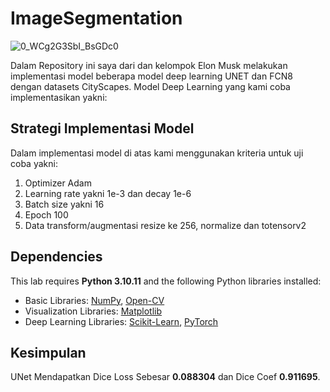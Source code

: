 # ImageSegmentation
 
![0_WCg2G3SbI_BsGDc0](https://github.com/sadisad/ImageSegmentation/assets/61278337/ddf669b6-9b16-4c6d-a518-3b5137f1261c)


Dalam Repository ini saya dari dan kelompok Elon Musk melakukan implementasi model beberapa model deep learning UNET dan FCN8 dengan datasets CityScapes. Model Deep Learning yang kami coba implementasikan yakni:

## Strategi Implementasi Model
Dalam implementasi model di atas kami menggunakan kriteria untuk uji coba yakni:
1. Optimizer Adam
2. Learning rate yakni 1e-3 dan decay 1e-6
3. Batch size yakni 16
4. Epoch 100
5. Data transform/augmentasi resize ke 256, normalize dan totensorv2

## Dependencies
This lab requires **Python 3.10.11** and the following Python libraries installed:
* Basic Libraries: [NumPy](http://www.numpy.org), [Open-CV](https://opencv.org)
* Visualization Libraries: [Matplotlib](http://matplotlib.org)
* Deep Learning Libraries: [Scikit-Learn](https://www.tensorflow.org), [PyTorch](https://pytorch.org)

## Kesimpulan
UNet Mendapatkan Dice Loss Sebesar **0.088304** dan Dice Coef **0.911695**. 
